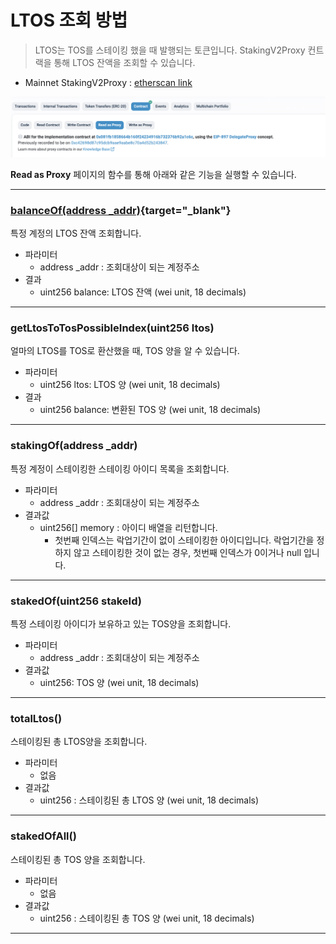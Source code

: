 # LTOS 조회 방법 

> LTOS는 TOS를 스테이킹 했을 때 발행되는 토큰입니다.
> StakingV2Proxy 컨트랙을 통해 LTOS 잔액을 조회할 수 있습니다.

- Mainnet StakingV2Proxy : [etherscan link](https://etherscan.io/address/0x14fb0933ec45ece75a431d10afaa1ddf7bfee44c#readProxyContract)

![Read as Proxy 선택](../img/query_ltos_0.png)

**Read as Proxy** 페이지의 함수를 통해 아래와 같은 기능을 실행할 수 있습니다.

*********

### [balanceOf(address _addr)](https://etherscan.io/address/0x14fb0933ec45ece75a431d10afaa1ddf7bfee44c#readProxyContract#F5){target="_blank"}



특정 계정의 LTOS 잔액 조회합니다. 

- 파라미터
  - address _addr : 조회대상이 되는 계정주소 
- 결과
  - uint256 balance: LTOS 잔액 (wei unit, 18 decimals) 

*********

### getLtosToTosPossibleIndex(uint256 ltos)

얼마의 LTOS를 TOS로 환산했을 때, TOS 양을 알 수 있습니다.

- 파라미터
  - uint256 ltos:  LTOS 양 (wei unit, 18 decimals)
- 결과
  - uint256 balance: 변환된 TOS 양 (wei unit, 18 decimals) 

*********

### stakingOf(address _addr)

특정 계정이 스테이킹한 스테이킹 아이디 목록을 조회합니다.

- 파라미터
  - address _addr : 조회대상이 되는 계정주소
- 결과값
  - uint256[] memory : 아이디 배열을 리턴합니다.
    - 첫번째 인덱스는 락업기간이 없이 스테이킹한 아이디입니다. 락업기간을 정하지 않고 스테이킹한 것이 없는 경우, 첫번째 인덱스가 0이거나 null 입니다.

********

### stakedOf(uint256 stakeId)

특정 스테이킹 아이디가 보유하고 있는 TOS양을 조회합니다.

- 파라미터
  - address _addr : 조회대상이 되는 계정주소
- 결과값
  - uint256:  TOS 양  (wei unit, 18 decimals)

********

### totalLtos()

스테이킹된 총 LTOS양을 조회합니다.

- 파라미터
  - 없음
- 결과값
  - uint256 : 스테이킹된 총 LTOS 양 (wei unit, 18 decimals)

********

### stakedOfAll()

스테이킹된 총 TOS 양을 조회합니다.

- 파라미터
  - 없음
- 결과값
  - uint256 :  스테이킹된 총 TOS 양 (wei unit, 18 decimals)

********

### 




